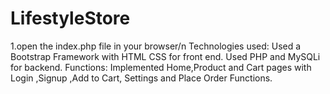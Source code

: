 # LifestyleStore
1.open the index.php file in your browser/n
Technologies used:
Used a Bootstrap Framework with HTML CSS for front end. 
Used PHP and MySQLi for backend. 
Functions:
Implemented Home,Product and Cart pages with Login ,Signup ,Add to Cart, Settings and Place Order Functions.
